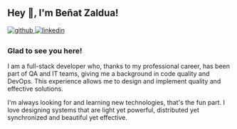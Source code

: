 ## Hey 👋, I'm Beñat Zaldua!  
  

<a href="https://github.com/bzaldua" target="_blank">
<img src=https://img.shields.io/badge/github-%2324292e.svg?&style=for-the-badge&logo=github&logoColor=white alt=github style="margin-bottom: 5px;" />
</a>
<a href="https://linkedin.com/in/BZaldua" target="_blank">
<img src=https://img.shields.io/badge/linkedin-%231E77B5.svg?&style=for-the-badge&logo=linkedin&logoColor=white alt=linkedin style="margin-bottom: 5px;" />
</a>  

### Glad to see you here!  
I am a full-stack developer who, thanks to my professional career, has been part of QA and IT teams, giving me a background in code quality and DevOps. This experience allows me to design and implement quality and effective solutions.

I'm always looking for and learning new technologies, that's the fun part. I love designing systems that are light yet powerful, distributed yet synchronized and beautiful yet effective.  
